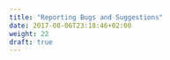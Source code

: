 ```yaml
---
title: "Reporting Bugs and Suggestions"
date: 2017-08-06T23:18:46+02:00
weight: 22
draft: true
---
```



